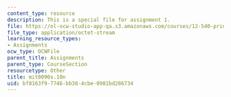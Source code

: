 ```yaml
---
content_type: resource
description: This is a special file for assignment 1.
file: https://ol-ocw-studio-app-qa.s3.amazonaws.com/courses/12-540-principles-of-the-global-positioning-system-spring-2012/bf8163f97746bb384cbe0981bd286734_mit0090s.10n
file_type: application/octet-stream
learning_resource_types:
- Assignments
ocw_type: OCWFile
parent_title: Assignments
parent_type: CourseSection
resourcetype: Other
title: mit0090s.10n
uid: bf8163f9-7746-bb38-4cbe-0981bd286734
---
```

